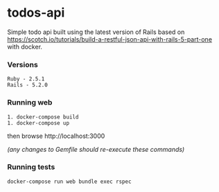 # todos-api

Simple todo api built using the latest version of Rails based on https://scotch.io/tutorials/build-a-restful-json-api-with-rails-5-part-one with docker.

### Versions
```
Ruby - 2.5.1
Rails - 5.2.0
```

### Running web
```
1. docker-compose build
1. docker-compose up
```

then browse http://localhost:3000

_(any changes to Gemfile should re-execute these commands)_

### Running tests
```
docker-compose run web bundle exec rspec
```